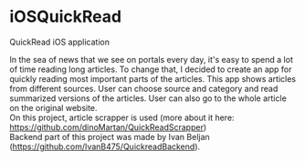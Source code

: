 # iOSQuickRead
QuickRead iOS application

In the sea of news that we see on portals every day, it's easy to spend a lot of time reading long articles. To change that, I decided to create an app for quickly reading most important parts of the articles. This app shows articles from different sources. User can choose source and category and read summarized versions of the articles. User can also go to the whole article on the original website. <br/>
On this project, article scrapper is used (more about it here: https://github.com/dinoMartan/QuickReadScrapper) <br/>
Backend part of this project was made by Ivan Beljan (https://github.com/IvanB475/QuickreadBackend).
